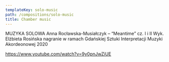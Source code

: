 ```yaml
---
templateKey: solo-music
path: /compositions/solo-music
title: Chamber music
---
```


MUZYKA SOLOWA
Anna Rocławska-Musiałczyk – “Meantime” cz. I i II
Wyk. Elżbieta Rosińska nagranie w ramach Gdańskiej Sztuki Interpretacji Muzyki Akordeonowej 2020

https://www.youtube.com/watch?v=9y0pnJwZiUE
